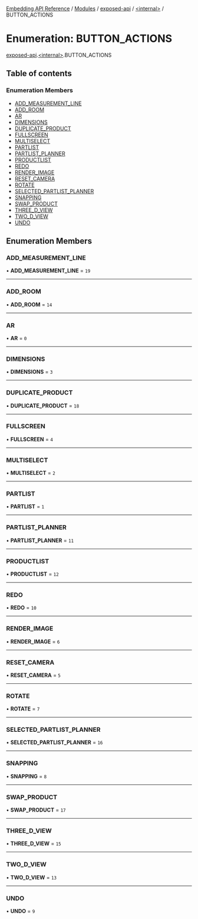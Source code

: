 [Embedding API Reference](../README.md) / [Modules](../modules/README.md) / [exposed-api](../modules/exposed_api.md) / [\<internal\>](../modules/exposed_api._internal_.md) / BUTTON\_ACTIONS

# Enumeration: BUTTON\_ACTIONS

[exposed-api](../modules/exposed_api.md).[\<internal\>](../modules/exposed_api._internal_.md).BUTTON_ACTIONS

## Table of contents

### Enumeration Members

- [ADD\_MEASUREMENT\_LINE](exposed_api._internal_.BUTTON_ACTIONS.md#add_measurement_line)
- [ADD\_ROOM](exposed_api._internal_.BUTTON_ACTIONS.md#add_room)
- [AR](exposed_api._internal_.BUTTON_ACTIONS.md#ar)
- [DIMENSIONS](exposed_api._internal_.BUTTON_ACTIONS.md#dimensions)
- [DUPLICATE\_PRODUCT](exposed_api._internal_.BUTTON_ACTIONS.md#duplicate_product)
- [FULLSCREEN](exposed_api._internal_.BUTTON_ACTIONS.md#fullscreen)
- [MULTISELECT](exposed_api._internal_.BUTTON_ACTIONS.md#multiselect)
- [PARTLIST](exposed_api._internal_.BUTTON_ACTIONS.md#partlist)
- [PARTLIST\_PLANNER](exposed_api._internal_.BUTTON_ACTIONS.md#partlist_planner)
- [PRODUCTLIST](exposed_api._internal_.BUTTON_ACTIONS.md#productlist)
- [REDO](exposed_api._internal_.BUTTON_ACTIONS.md#redo)
- [RENDER\_IMAGE](exposed_api._internal_.BUTTON_ACTIONS.md#render_image)
- [RESET\_CAMERA](exposed_api._internal_.BUTTON_ACTIONS.md#reset_camera)
- [ROTATE](exposed_api._internal_.BUTTON_ACTIONS.md#rotate)
- [SELECTED\_PARTLIST\_PLANNER](exposed_api._internal_.BUTTON_ACTIONS.md#selected_partlist_planner)
- [SNAPPING](exposed_api._internal_.BUTTON_ACTIONS.md#snapping)
- [SWAP\_PRODUCT](exposed_api._internal_.BUTTON_ACTIONS.md#swap_product)
- [THREE\_D\_VIEW](exposed_api._internal_.BUTTON_ACTIONS.md#three_d_view)
- [TWO\_D\_VIEW](exposed_api._internal_.BUTTON_ACTIONS.md#two_d_view)
- [UNDO](exposed_api._internal_.BUTTON_ACTIONS.md#undo)

## Enumeration Members

### ADD\_MEASUREMENT\_LINE

• **ADD\_MEASUREMENT\_LINE** = ``19``

___

### ADD\_ROOM

• **ADD\_ROOM** = ``14``

___

### AR

• **AR** = ``0``

___

### DIMENSIONS

• **DIMENSIONS** = ``3``

___

### DUPLICATE\_PRODUCT

• **DUPLICATE\_PRODUCT** = ``18``

___

### FULLSCREEN

• **FULLSCREEN** = ``4``

___

### MULTISELECT

• **MULTISELECT** = ``2``

___

### PARTLIST

• **PARTLIST** = ``1``

___

### PARTLIST\_PLANNER

• **PARTLIST\_PLANNER** = ``11``

___

### PRODUCTLIST

• **PRODUCTLIST** = ``12``

___

### REDO

• **REDO** = ``10``

___

### RENDER\_IMAGE

• **RENDER\_IMAGE** = ``6``

___

### RESET\_CAMERA

• **RESET\_CAMERA** = ``5``

___

### ROTATE

• **ROTATE** = ``7``

___

### SELECTED\_PARTLIST\_PLANNER

• **SELECTED\_PARTLIST\_PLANNER** = ``16``

___

### SNAPPING

• **SNAPPING** = ``8``

___

### SWAP\_PRODUCT

• **SWAP\_PRODUCT** = ``17``

___

### THREE\_D\_VIEW

• **THREE\_D\_VIEW** = ``15``

___

### TWO\_D\_VIEW

• **TWO\_D\_VIEW** = ``13``

___

### UNDO

• **UNDO** = ``9``
